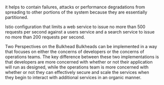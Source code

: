 it helps to contain failures, attacks or performance degradations from spreading to other portions of the system because they are essentially partitioned.


Istio configuration that limits a web service to issue no more than 500 requests per second against a users service and a search service to issue no more than 200 requests per second. 

Two Perspectives on the Bulkhead
Bulkheads can be implemented in a way that focuses on either the concerns of developers or the concerns of operations teams. The key difference between these two implementations is that developers are more concerned with whether or not their application will run as designed, while the operations team is more concerned with whether or not they can effectively secure and scale the services when they begin to interact with additional services in an organic manner.
